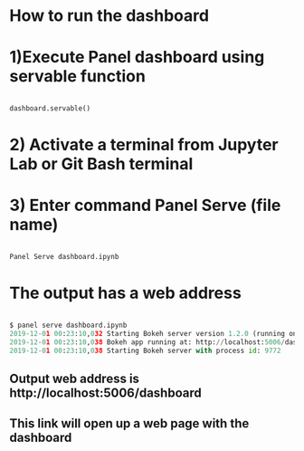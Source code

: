 # How to run the dashboard
# 1)Execute Panel dashboard using servable function

```python

dashboard.servable()

```

# 2) Activate a terminal from Jupyter Lab or Git Bash terminal




# 3) Enter command Panel Serve (file name)

```python

Panel Serve dashboard.ipynb

```
# The output has a web address

```python

$ panel serve dashboard.ipynb
2019-12-01 00:23:10,032 Starting Bokeh server version 1.2.0 (running on Tornado 6.0.3)
2019-12-01 00:23:10,038 Bokeh app running at: http://localhost:5006/dashboard
2019-12-01 00:23:10,038 Starting Bokeh server with process id: 9772

```

## Output web address is http://localhost:5006/dashboard

## This link will open up a web page with the dashboard